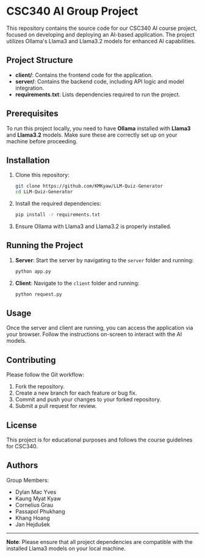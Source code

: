 # CSC340 AI Group Project

This repository contains the source code for our CSC340 AI course project, focused on developing and deploying an AI-based application. The project utilizes Ollama's Llama3 and Llama3.2 models for enhanced AI capabilities.

## Project Structure

- **client/**: Contains the frontend code for the application.
- **server/**: Contains the backend code, including API logic and model integration.
- **requirements.txt**: Lists dependencies required to run the project.

## Prerequisites

To run this project locally, you need to have **Ollama** installed with **Llama3** and **Llama3.2** models. Make sure these are correctly set up on your machine before proceeding.

## Installation

1. Clone this repository:

   ```bash
   git clone https://github.com/KMKyaw/LLM-Quiz-Generator
   cd LLM-Quiz-Generator
   ```

2. Install the required dependencies:

   ```bash
   pip install -r requirements.txt
   ```

3. Ensure Ollama with Llama3 and Llama3.2 is properly installed.

## Running the Project

1. **Server**: Start the server by navigating to the `server` folder and running:

   ```bash
   python app.py
   ```

2. **Client**: Navigate to the `client` folder and running:
   ```bash
   python request.py
   ```

## Usage

Once the server and client are running, you can access the application via your browser. Follow the instructions on-screen to interact with the AI models.

## Contributing

Please follow the Git workflow:

1. Fork the repository.
2. Create a new branch for each feature or bug fix.
3. Commit and push your changes to your forked repository.
4. Submit a pull request for review.

## License

This project is for educational purposes and follows the course guidelines for CSC340.

## Authors

Group Members:

- Dylan Mac Yves
- Kaung Myat Kyaw
- Cornelius Grau
- Passapol Phukhang
- Khang Hoang
- Jan Hejdušek

---

**Note**: Please ensure that all project dependencies are compatible with the installed Llama3 models on your local machine.
